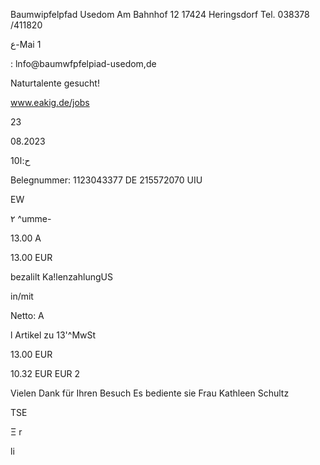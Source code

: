 Baumwipfelpfad Usedom
Am Bahnhof 12
17424 Heringsdorf
Tel. 038378 /411820

ع-Mai 1

: lnfo@baumwfpfelpiad-usedom,de

Naturtalente gesucht!

www.eakig.de/jobs

23

08.2023

1ح:ا0

Belegnummer: 1123043377
DE 215572070
UIU

EW

٢
^umme-

13.00 A

13.00 EUR

bezalilt
Ka!lenzahlungUS

in/mit

Netto:
A

l Artikel zu 13'^MwSt

13.00 EUR

10.32 EUR
EUR
2

Vielen Dank für Ihren Besuch
Es bediente sie Frau Kathleen Schultz

TSE

Ξ
r

li

